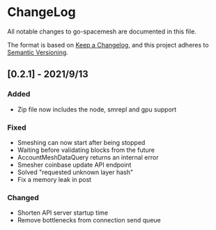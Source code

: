 # ChangeLog

All notable changes to go-spacemesh are documented in this file.

The format is based on [Keep a Changelog](https://keepachangelog.com/en/1.0.0/),
and this project adheres to [Semantic Versioning](https://semver.org/spec/v2.0.0.html).

## [0.2.1] - 2021/9/13

### Added

- Zip file now includes the node, smrepl and gpu support

### Fixed

- Smeshing can now start after being stopped
- Waiting before validating blocks from the future
- AccountMeshDataQuery returns an internal error
- Smesher coinbase update API endpoint
- Solved "requested unknown layer hash"
- Fix a memory leak in post


### Changed

- Shorten API server startup time
- Remove bottlenecks from connection send queue
